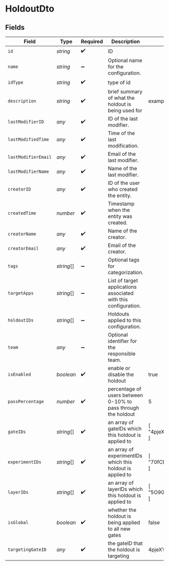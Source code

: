# HoldoutDto


## Fields

| Field                                                           | Type                                                            | Required                                                        | Description                                                     | Example                                                         |
| --------------------------------------------------------------- | --------------------------------------------------------------- | --------------------------------------------------------------- | --------------------------------------------------------------- | --------------------------------------------------------------- |
| `id`                                                            | *string*                                                        | :heavy_check_mark:                                              | ID                                                              |                                                                 |
| `name`                                                          | *string*                                                        | :heavy_minus_sign:                                              | Optional name for the configuration.                            |                                                                 |
| `idType`                                                        | *string*                                                        | :heavy_check_mark:                                              | type of id                                                      |                                                                 |
| `description`                                                   | *string*                                                        | :heavy_check_mark:                                              | brief summary of what the holdout is being used for             | example holdout description                                     |
| `lastModifierID`                                                | *any*                                                           | :heavy_check_mark:                                              | ID of the last modifier.                                        |                                                                 |
| `lastModifiedTime`                                              | *any*                                                           | :heavy_check_mark:                                              | Time of the last modification.                                  |                                                                 |
| `lastModifierEmail`                                             | *any*                                                           | :heavy_check_mark:                                              | Email of the last modifier.                                     |                                                                 |
| `lastModifierName`                                              | *any*                                                           | :heavy_check_mark:                                              | Name of the last modifier.                                      |                                                                 |
| `creatorID`                                                     | *any*                                                           | :heavy_check_mark:                                              | ID of the user who created the entity.                          |                                                                 |
| `createdTime`                                                   | *number*                                                        | :heavy_check_mark:                                              | Timestamp when the entity was created.                          |                                                                 |
| `creatorName`                                                   | *any*                                                           | :heavy_check_mark:                                              | Name of the creator.                                            |                                                                 |
| `creatorEmail`                                                  | *any*                                                           | :heavy_check_mark:                                              | Email of the creator.                                           |                                                                 |
| `tags`                                                          | *string*[]                                                      | :heavy_minus_sign:                                              | Optional tags for categorization.                               |                                                                 |
| `targetApps`                                                    | *string*[]                                                      | :heavy_minus_sign:                                              | List of target applications associated with this configuration. |                                                                 |
| `holdoutIDs`                                                    | *string*[]                                                      | :heavy_minus_sign:                                              | Holdouts applied to this configuration.                         |                                                                 |
| `team`                                                          | *any*                                                           | :heavy_minus_sign:                                              | Optional identifier for the responsible team.                   |                                                                 |
| `isEnabled`                                                     | *boolean*                                                       | :heavy_check_mark:                                              | enable or disable the holdout                                   | true                                                            |
| `passPercentage`                                                | *number*                                                        | :heavy_check_mark:                                              | percentage of users between 0-10% to pass through the holdout   | 5                                                               |
| `gateIDs`                                                       | *string*[]                                                      | :heavy_check_mark:                                              | an array of gateIDs which this holdout is applied to            | [<br/>"4pjeXYDjC2WinSgOiII7wh"<br/>]                            |
| `experimentIDs`                                                 | *string*[]                                                      | :heavy_check_mark:                                              | an array of experimentIDs which this holdout is applied to      | [<br/>"70fCNphHGesdLwHdHau99q"<br/>]                            |
| `layerIDs`                                                      | *string*[]                                                      | :heavy_check_mark:                                              | an array of layerIDs which this holdout is applied to           | [<br/>"5O908pyGoCqw6QH1nt8v82"<br/>]                            |
| `isGlobal`                                                      | *boolean*                                                       | :heavy_check_mark:                                              | whether the holdout is being applied to all new gates           | false                                                           |
| `targetingGateID`                                               | *any*                                                           | :heavy_check_mark:                                              | the gateID that the holdout is targeting                        | 4pjeXYDjC2WinSgOiII7wh                                          |